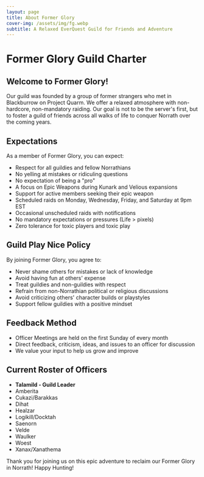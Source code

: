```yaml
---
layout: page
title: About Former Glory
cover-img: /assets/img/fg.webp
subtitle: A Relaxed EverQuest Guild for Friends and Adventure
---
```


# Former Glory Guild Charter

## Welcome to Former Glory!

Our guild was founded by a group of former strangers who met in Blackburrow on Project Quarm. We offer a relaxed atmosphere with non-hardcore, non-mandatory raiding. Our goal is not to be the server's first, but to foster a guild of friends across all walks of life to conquer Norrath over the coming years.

## Expectations

As a member of Former Glory, you can expect:

- Respect for all guildies and fellow Norrathians
- No yelling at mistakes or ridiculing questions
- No expectation of being a "pro"
- A focus on Epic Weapons during Kunark and Velious expansions
- Support for active members seeking their epic weapon
- Scheduled raids on Monday, Wednesday, Friday, and Saturday at 9pm EST
- Occasional unscheduled raids with notifications
- No mandatory expectations or pressures (Life > pixels)
- Zero tolerance for toxic players and toxic play

## Guild Play Nice Policy

By joining Former Glory, you agree to:

- Never shame others for mistakes or lack of knowledge
- Avoid having fun at others' expense
- Treat guildies and non-guildies with respect
- Refrain from non-Norrathian political or religious discussions
- Avoid criticizing others' character builds or playstyles
- Support fellow guildies with a positive mindset

## Feedback Method

- Officer Meetings are held on the first Sunday of every month
- Direct feedback, criticism, ideas, and issues to an officer for discussion
- We value your input to help us grow and improve

## Current Roster of Officers

- **Talamild - Guild Leader**
- Amberita
- Cukazi/Barakkas
- Dihat
- Healzar
- Logikill/Docktah
- Saenorn
- Velde
- Waulker
- Woest
- Xanax/Xanathema

Thank you for joining us on this epic adventure to reclaim our Former Glory in Norrath! Happy Hunting!
